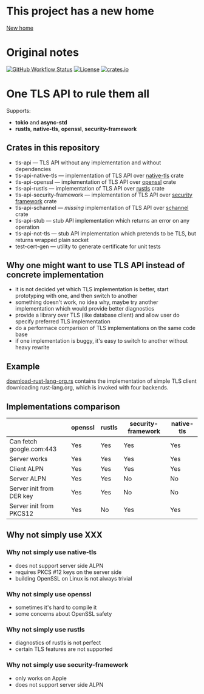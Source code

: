 # This project has a new home

[New home](https://github.com/edgedb/rust-tls-api/)

# Original notes

[![GitHub Workflow Status](https://img.shields.io/github/workflow/status/stepancheg/rust-tls-api/CI)](https://github.com/stepancheg/rust-tls-api/actions?query=workflow%3ACI)
[![License](https://img.shields.io/crates/l/tls-api.svg)](https://github.com/stepancheg/rust-tls-api/blob/master/LICENSE)
[![crates.io](https://img.shields.io/crates/v/tls-api.svg)](https://crates.io/crates/tls-api)

# One TLS API to rule them all

Supports:
* **tokio** and **async-std**
* **rustls**, **native-tls**, **openssl**, **security-framework**

## Crates in this repository

* tls-api — TLS API without any implementation and without dependencies
* tls-api-native-tls — implementation of TLS API over
  [native-tls](https://github.com/sfackler/rust-native-tls) crate
* tls-api-openssl — implementation of TLS API over
  [openssl](https://github.com/sfackler/rust-openssl) crate
* tls-api-rustls — implementation of TLS API over
  [rustls](https://github.com/ctz/rustls) crate
* tls-api-security-framework — implementation of TLS API over
  [security framework](https://github.com/sfackler/rust-security-framework) crate
* tls-api-schannel — _missing_ implementation of TLS API over
  [schannel](https://github.com/steffengy/schannel-rs) crate
* tls-api-stub — stub API implementation which returns an error on any operation
* tls-api-not-tls — stub API implementation which pretends to be TLS, but returns wrapped plain socket
* test-cert-gen — utility to generate certificate for unit tests

## Why one might want to use TLS API instead of concrete implementation

* it is not decided yet which TLS implementation is better, start prototyping with one, and then switch to another
* something doesn't work, no idea why, maybe try another implementation which would provide better diagnostics
* provide a library over TLS (like database client) and allow user do specify preferred TLS implementation
* do a performace comparison of TLS implementations on the same code base
* if one implementation is buggy, it's easy to switch to another without heavy rewrite

## Example

[download-rust-lang-org.rs](https://github.com/stepancheg/rust-tls-api/blob/master/examples/examples/download-rust-lang-org.rs#L66)
contains the implementation of simple TLS client downloading rust-lang.org,
which is invoked with four backends.

## Implementations comparison

|                          | openssl | rustls | security-framework | native-tls |
| ------------------------ | ------- | ------ |--------------------| ---------- |
| Can fetch google.com:443 | Yes     | Yes    | Yes                | Yes        |
| Server works             | Yes     | Yes    | Yes                | Yes        |
| Client ALPN              | Yes     | Yes    | Yes                | Yes        |
| Server ALPN              | Yes     | Yes    | No                 | No         |
| Server init from DER key | Yes     | Yes    | No                 | No         |
| Server init from PKCS12  | Yes     | No     | Yes                | Yes        |

## Why not simply use XXX

### Why not simply use native-tls

* does not support server side ALPN
* requires PKCS #12 keys on the server side
* building OpenSSL on Linux is not always trivial

### Why not simply use openssl

* sometimes it's hard to compile it
* some concerns about OpenSSL safety

### Why not simply use rustls

* diagnostics of rustls is not perfect
* certain TLS features are not supported

### Why not simply use security-framework

* only works on Apple
* does not support server side ALPN

